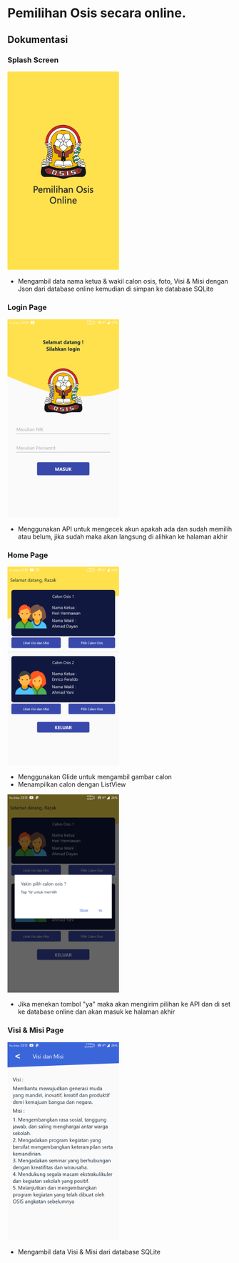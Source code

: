 # Pemilihan Osis secara online.

## **Dokumentasi**

### Splash Screen
<img src="https://raw.githubusercontent.com/heri1876/Pemilihan-Osis/master/Assets/UI/1.%20SplashScreen/1.%20SplashScreen.png" alt="Splash Screen" width="250">

* Mengambil data nama ketua & wakil calon osis, foto, Visi & Misi dengan Json dari database online kemudian di simpan ke database SQLite

### Login Page
<img src="https://raw.githubusercontent.com/heri1876/Pemilihan-Osis/master/Assets/UI/2.%20Login%20Page/2.%20Login%20Page.png" alt="Login Page" width="250">

* Menggunakan API untuk mengecek akun apakah ada dan sudah memilih atau belum, jika sudah maka akan langsung di alihkan ke halaman akhir

### Home Page
<img src="https://raw.githubusercontent.com/heri1876/Pemilihan-Osis/master/Assets/UI/3.%20Home%20Page/3.%20Home%20Page.png" alt="Home Page" width="250">

* Menggunakan Glide untuk mengambil gambar calon
* Menampilkan calon dengan ListView


<img src="https://raw.githubusercontent.com/heri1876/Pemilihan-Osis/master/Assets/UI/3.%20Home%20Page/3.%20Home%20Page%20(Klik%20memilih).png" alt="Home Page ketika memilih" width="250">

* Jika menekan tombol "ya" maka akan mengirim pilihan ke API dan di set ke database online dan akan masuk ke halaman akhir

### Visi & Misi Page
<img src="https://github.com/heri1876/Pemilihan-Osis/blob/master/Assets/UI/4.%20Visi%20%26%20Misi%20Page/4.%20Visi%20%26%20Misi%20Page.png" alt="Visi & Misi Page" width="250">

* Mengambil data Visi & Misi dari database SQLite
